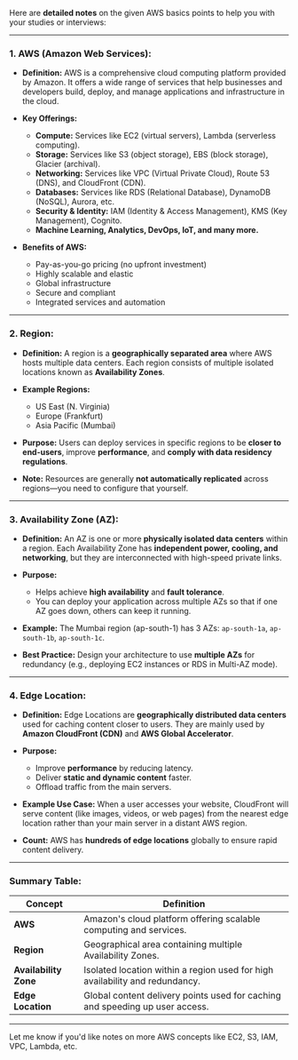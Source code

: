 Here are **detailed notes** on the given AWS basics points to help you with your studies or interviews:

---

### **1. AWS (Amazon Web Services):**

* **Definition:**
  AWS is a comprehensive cloud computing platform provided by Amazon. It offers a wide range of services that help businesses and developers build, deploy, and manage applications and infrastructure in the cloud.

* **Key Offerings:**

  * **Compute:** Services like EC2 (virtual servers), Lambda (serverless computing).
  * **Storage:** Services like S3 (object storage), EBS (block storage), Glacier (archival).
  * **Networking:** Services like VPC (Virtual Private Cloud), Route 53 (DNS), and CloudFront (CDN).
  * **Databases:** Services like RDS (Relational Database), DynamoDB (NoSQL), Aurora, etc.
  * **Security & Identity:** IAM (Identity & Access Management), KMS (Key Management), Cognito.
  * **Machine Learning, Analytics, DevOps, IoT, and many more.**

* **Benefits of AWS:**

  * Pay-as-you-go pricing (no upfront investment)
  * Highly scalable and elastic
  * Global infrastructure
  * Secure and compliant
  * Integrated services and automation

---

### **2. Region:**

* **Definition:**
  A region is a **geographically separated area** where AWS hosts multiple data centers. Each region consists of multiple isolated locations known as **Availability Zones**.

* **Example Regions:**

  * US East (N. Virginia)
  * Europe (Frankfurt)
  * Asia Pacific (Mumbai)

* **Purpose:**
  Users can deploy services in specific regions to be **closer to end-users**, improve **performance**, and **comply with data residency regulations**.

* **Note:**
  Resources are generally **not automatically replicated** across regions—you need to configure that yourself.

---

### **3. Availability Zone (AZ):**

* **Definition:**
  An AZ is one or more **physically isolated data centers** within a region. Each Availability Zone has **independent power, cooling, and networking**, but they are interconnected with high-speed private links.

* **Purpose:**

  * Helps achieve **high availability** and **fault tolerance**.
  * You can deploy your application across multiple AZs so that if one AZ goes down, others can keep it running.

* **Example:**
  The Mumbai region (ap-south-1) has 3 AZs: `ap-south-1a`, `ap-south-1b`, `ap-south-1c`.

* **Best Practice:**
  Design your architecture to use **multiple AZs** for redundancy (e.g., deploying EC2 instances or RDS in Multi-AZ mode).

---

### **4. Edge Location:**

* **Definition:**
  Edge Locations are **geographically distributed data centers** used for caching content closer to users. They are mainly used by **Amazon CloudFront (CDN)** and **AWS Global Accelerator**.

* **Purpose:**

  * Improve **performance** by reducing latency.
  * Deliver **static and dynamic content** faster.
  * Offload traffic from the main servers.

* **Example Use Case:**
  When a user accesses your website, CloudFront will serve content (like images, videos, or web pages) from the nearest edge location rather than your main server in a distant AWS region.

* **Count:**
  AWS has **hundreds of edge locations** globally to ensure rapid content delivery.

---

### Summary Table:

| **Concept**           | **Definition**                                                               |
| --------------------- | ---------------------------------------------------------------------------- |
| **AWS**               | Amazon's cloud platform offering scalable computing and services.            |
| **Region**            | Geographical area containing multiple Availability Zones.                    |
| **Availability Zone** | Isolated location within a region used for high availability and redundancy. |
| **Edge Location**     | Global content delivery points used for caching and speeding up user access. |

---

Let me know if you'd like notes on more AWS concepts like EC2, S3, IAM, VPC, Lambda, etc.
